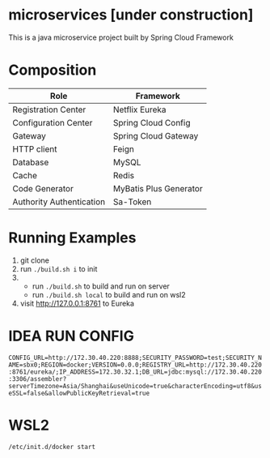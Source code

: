 # microservices [under construction]

This is a java microservice project built by Spring Cloud Framework

# Composition

|Role|Framework|
|----|----|
|Registration Center|Netflix Eureka|
|Configuration Center|Spring Cloud Config|
|Gateway|Spring Cloud Gateway|
|HTTP client|Feign|
|Database|MySQL|
|Cache|Redis|
|Code Generator|MyBatis Plus Generator|
|Authority Authentication|Sa-Token|

# Running Examples

1. git clone
2. run `./build.sh i` to init
3.
   - run `./build.sh` to build and run on server
   - run `./build.sh local` to build and run on wsl2
4. visit http://127.0.0.1:8761 to Eureka

# IDEA RUN CONFIG

`CONFIG_URL=http://172.30.40.220:8888;SECURITY_PASSWORD=test;SECURITY_NAME=sbx0;REGION=docker;VERSION=0.0.0;REGISTRY_URL=http://172.30.40.220:8761/eureka/;IP_ADDRESS=172.30.32.1;DB_URL=jdbc:mysql://172.30.40.220:3306/assembler?serverTimezone=Asia/Shanghai&useUnicode=true&characterEncoding=utf8&useSSL=false&allowPublicKeyRetrieval=true`

# WSL2

`/etc/init.d/docker start`